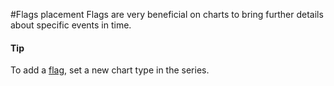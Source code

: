 #Flags placement
Flags are very beneficial on charts to bring further details about specific events in time.
#### Tip
To add a [flag](https://api.highcharts.com/highstock/plotOptions.flags), set a new chart type in the series.
